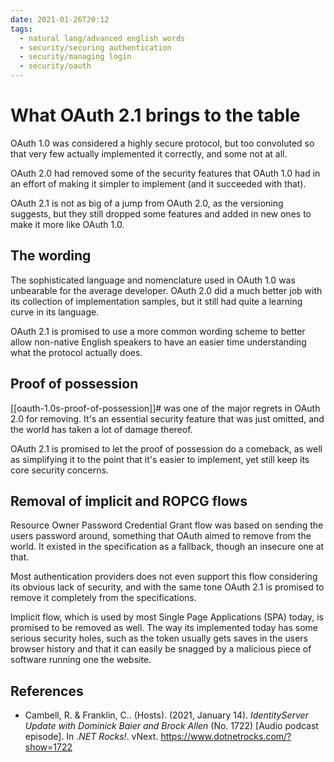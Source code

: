 ```yaml
---
date: 2021-01-26T20:12
tags: 
  - natural lang/advanced english words
  - security/securing authentication
  - security/managing login
  - security/oauth
---
```


# What OAuth 2.1 brings to the table

OAuth 1.0 was considered a highly secure protocol, but too convoluted so that
very few actually implemented it correctly, and some not at all.

OAuth 2.0 had removed some of the security features that OAuth 1.0 had in an
effort of making it simpler to implement (and it succeeded with that).

OAuth 2.1 is not as big of a jump from OAuth 2.0, as the versioning suggests,
but they still dropped some features and added in new ones to make it more like
OAuth 1.0.

## The wording

The sophisticated language and nomenclature used in OAuth 1.0 was unbearable for
the average developer. OAuth 2.0 did a much better job with its collection of
implementation samples, but it still had quite a learning curve in its language.

OAuth 2.1 is promised to use a more common wording scheme to better allow
non-native English speakers to have an easier time understanding what the
protocol actually does.

## Proof of possession

[[oauth-1.0s-proof-of-possession]]# was one of the major regrets in OAuth 2.0 for
removing. It's an essential security feature that was just omitted, and the world
has taken a lot of damage thereof.

OAuth 2.1 is promised to let the proof of possession do a comeback, as well as
simplifying it to the point that it's easier to implement, yet still keep its
core security concerns.

## Removal of implicit and ROPCG flows

Resource Owner Password Credential Grant flow was based on sending the users
password around, something that OAuth aimed to remove from the world. It existed
in the specification as a fallback, though an insecure one at that.

Most authentication providers does not even support this flow considering its
obvious lack of security, and with the same tone OAuth 2.1 is promised to remove
it completely from the specifications.

Implicit flow, which is used by most Single Page Applications (SPA) today, is
promised to be removed as well. The way its implemented today has some serious
security holes, such as the token usually gets saves in the users browser history
and that it can easily be snagged by a malicious piece of software running one
the website.

## References

- Cambell, R. & Franklin, C.. (Hosts). (2021, January 14). *IdentityServer Update
  with Dominick Baier and Brock Allen* (No. 1722) [Audio podcast episode].
  In *.NET Rocks!*. vNext. <https://www.dotnetrocks.com/?show=1722>
